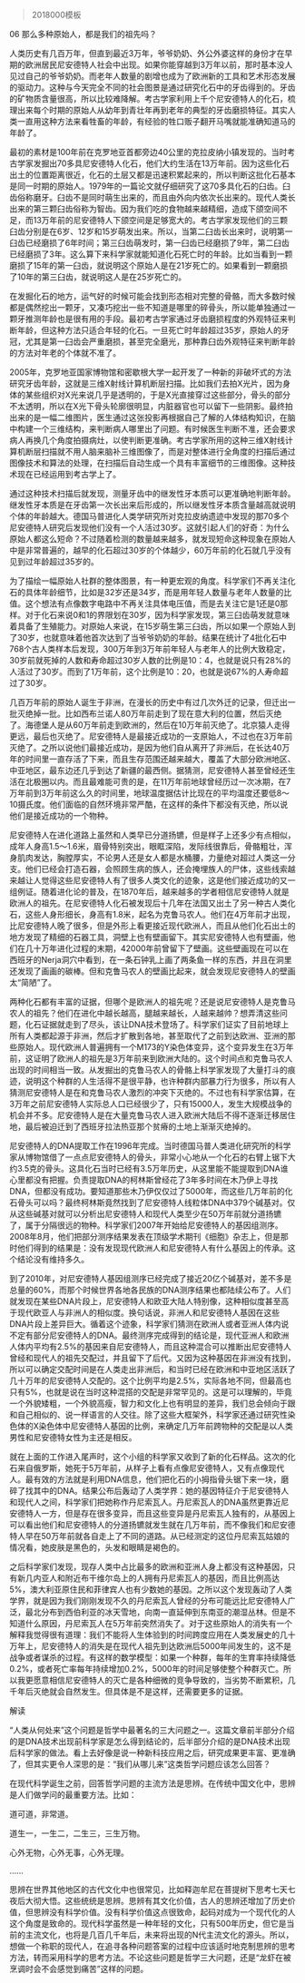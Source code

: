 # 
> 2018000模板




06 那么多种原始人，都是我们的祖先吗？


人类历史有几百万年，但直到最近3万年，爷爷奶奶、外公外婆这样的身份才在早期的欧洲居民尼安德特人社会中出现。如果你能穿越到3万年以前，那时基本没人见过自己的爷爷奶奶。而老年人数量的剧增也成为了欧洲新的工具和艺术形态发展的驱动力。这种与今天完全不同的社会图景是通过研究化石中的牙齿得到的。牙齿的矿物质含量很高，所以比较难降解。考古学家利用上千个尼安德特人的化石，梳理出来每个时期的原始人从幼年到青壮年再到老年的典型的牙齿磨损特征。其实人类一直用这种方法来看牲畜的年龄，有经验的牲口贩子翻开马嘴就能准确知道马的年龄了。

最初的素材是100年前在克罗地亚首都旁边40公里的克拉皮纳小镇发现的。当时考古学家发掘出70多具尼安德特人化石，他们大约生活在13万年前。因为这些化石出土的位置距离很近，化石的土层又都是迅速积累起来的，所以判断这批化石基本是同一时期的原始人。1979年的一篇论文就仔细研究了这70多具化石的臼齿。臼齿俗称磨牙。臼齿不是同时萌生出来的，而且由外向内依次长出来的。现代人类长出来的第三颗臼齿俗称为智齿。因为我们吃的食物越来越精细，造成下颌空间不足，而13万年前的尼安德特人下颌空间是足够宽大的。考古学家发现他们的三颗臼齿分别是在6岁、12岁和15岁萌发出来。所以，当第二臼齿长出来时，说明第一臼齿已经磨损了6年时间；第三臼齿萌发时，第一臼齿已经磨损了9年，第二臼齿已经磨损了3年。这么算下来科学家就能知道化石死亡时的年龄。比如当看到一颗磨损了15年的第一臼齿，就说明这个原始人是在21岁死亡的。如果看到一颗磨损了10年的第三臼齿，就说明这人是在25岁死亡的。

在发掘化石的地方，运气好的时候可能会找到形态相对完整的骨骼，而大多数时候都是偶然挖出一颗牙，又凑巧挖出一些不知道是哪里的碎骨头，所以能单独通过一颗牙推测年龄也是很有用的手段。最初考古学家通过牙齿磨损程度的外观特征来判断年龄，但这种方法只适合年轻的化石。一旦死亡时年龄超过35岁，原始人的牙冠，尤其是第一臼齿会严重磨损，甚至完全磨光，那种靠臼齿外观特征来判断年龄的方法对年老的个体就不准了。

2005年，克罗地亚国家博物馆和密歇根大学一起开发了一种新的非破坏式的方法研究牙齿年龄，这就是三维X射线计算机断层扫描。比如我们去拍X光片，因为身体的某些组织对X光来说几乎是透明的，于是X光直接穿过这些部分，骨头的部分不太透明，所以在X光下骨头轮廓很明显，内脏器官也可以留下一些阴影。最终拍出来的是一幅二维图片，医生通过这张投影再根据自己了解的人体结构知识，在脑中构建一个三维结构，来判断病人哪里出了问题。有时候医生判断不准，还会要求病人再换几个角度拍摄病灶，以使判断更准确。考古学家所用的这种三维X射线计算机断层扫描就不用人脑来脑补三维图像了，而是对整体进行全角度的扫描后通过图像技术和算法的处理，在扫描后自动生成一个具有丰富细节的三维图像。这种技术现在已经运用到考古学上了。

通过这种技术扫描后就发现，测量牙齿中的继发性牙本质可以更准确地判断年龄。继发性牙本质是在牙齿第一次长出来后形成的，所以继发性牙本质含量越高就说明个体的年龄越大。德国马普进化人类学研究所对克拉皮纳遗迹中发现的那70多个尼安德特人研究后发现他们没有一个人活过30岁。这就引起人们的好奇：为什么原始人都这么短命？不过随着检测的数量越来越多，就发现短命这种现象在原始人中是非常普遍的，越早的化石超过30岁的个体越少，60万年前的化石就几乎没有见到过年龄超过35岁的。

为了描绘一幅原始人社群的整体图景，有一种更宏观的角度。科学家们不再关注化石的具体年龄细节，比如是32岁还是34岁，而是用年轻人数量与老年人数量的比值。这个想法有点像数字电路中不再关注具体电压值，而是去关注它是1还是0那样。对于化石来说0和1的界限划在30岁，因为科学家发现，第三臼齿萌发就意味着具备了生殖能力。对原始人来说，在15岁萌生第三臼齿，所以如果一个原始人到了30岁，也就意味着他首次达到了当爷爷奶奶的年龄。结果在统计了4批化石中768个古人类样本后发现，300万年到3万年前年轻人与老年人的比例大致稳定，30岁前就死掉的人数和寿命超过30岁人数的比例是10：4，也就是说只有28%的人活过了30岁。而到了1万年前，这个比例是10：20，也就是说67%的人寿命超过了30岁。

几百万年前的原始人诞生于非洲，在漫长的历史中有过几次外迁的记录，但迁出一批灭绝掉一批。比如西布兰诺人80万年前走到了现在意大利的位置，然后灭绝了。海德堡人是从60万年前走到欧洲的，然后在10万年前灭绝了。北京猿人走得更远，最后也灭绝了。尼安德特人是最接近成功的一支原始人，不过也在3万年前灭绝了。之所以说他们最接近成功，是因为他们自从离开了非洲后，在长达40万年的时间里一直存活了下来，而且生存范围还越来越大，覆盖了大部分欧洲地区、中亚地区，最东边还几乎到达了新疆的最西侧。据猜测，尼安德特人甚至曾经还生活在北极圈以内。而且最难能可贵的是，在11万年前地球曾经历过一次冰期，在7万年前到3万年前这么久的时间里，地球温度据估计比现在的平均温度还要低8～10摄氏度。他们面临的自然环境非常严酷，在这样的条件下都没有灭绝，所以说他们是接近成功的一个物种。

尼安德特人在进化道路上虽然和人类早已分道扬镳，但是样子上还多少有点相似，成年人身高1.5～1.6米，眉骨特别突出，眼眶深陷，发际线很靠后，骨骼粗壮，浑身肌肉发达，胸膛厚实，不论男人还是女人都是水桶腰，力量绝对超过人类这一分支。他们已经会打造石器，会照顾生病的族人，还会掩埋族人的尸体，这些线索越来越让人觉得这些尼安德特人有了很多人类文化的迹象，这是他们接近成功的又一组例证。随着进化论的普及，在1870年后，越来越多的学者相信尼安德特人就是欧洲人的祖先。在尼安德特人化石被发现后十几年在法国又出土了另一种古人类化石，这些人身形细长，身高有1.8米，起名为克鲁马农人。他们在4万年前才出现，比尼安德特人晚了很多，但是外形上看更接近现代欧洲人，而且从他们化石出土的地方发现了精细的石器工具，洞壁上也有壁画留下。其实尼安德特人也有壁画，他们在几十万年进化过程的末期，42000年前曾留下了壁画。这些壁画现在可以在西班牙的Nerja洞穴中看到，在一条石钟乳上画了两条鱼一样的东西，并且在洞里还发现了画画的碳棒。但和克鲁马农人的壁画比起来，就会发现尼安德特人的壁画太“简陋”了。

两种化石都有丰富的证据，但哪个是欧洲人的祖先呢？还是说尼安德特人是克鲁马农人的祖先？他们在进化中越长越高，腿越来越长，人越来越帅？想弄清这些问题，化石证据就走到了尽头，该让DNA技术登场了。科学家们证实了目前地球上所有人类都起源于非洲，然后才扩散到各地，甚至取代了之前到达欧洲、亚洲的那些原始人。现代欧洲人普遍拥有一个M173的Y染色体变异，这个变异发生在3万年前，这证明了欧洲人的祖先是3万年前来到欧洲大陆的。这个时间点和克鲁马农人出现的时间相当一致。从发掘出的克鲁马农人的骨骼上科学家发现了大量打斗的痕迹，说明这个种群的人生活得不是很平静，也许种群内部暴力行为很多，所以有人猜测尼安德特人是在和克鲁马农人激烈的冲突下灭绝的。不过也有科学家估算，在3万年之前尼安德特人实际总人口已经很少了，只有15000人，发生大规模战争的机会并不多。尼安德特人是在大量克鲁马农人进入欧洲大陆后不得不逐渐迁移居住地，最后被迫迁到了西班牙拉法热亚那个贫瘠的土地上渐渐灭绝掉的。

尼安德特人的DNA提取工作在1996年完成。当时德国马普人类进化研究所的科学家从博物馆借了一点点尼安德特人的骨头，非常小心地从一个化石的右臂上锯下大约3.5克的骨头。这具化石当时已经有3.5万年历史，从这里能不能提取到DNA谁心里都没有把握。负责提取DNA的柯林斯曾经花了3年多时间在木乃伊上寻找DNA，但都没有成功。要知道那些木乃伊仅仅过了5000年，而这些几万年前的化石骨头可以吗？最终柯林斯竟然找到了尼安德特人线粒体DNA中379个碱基对。仅从这些碱基对就可以分析出尼安德特人和现代人类至少在50万年前就分道扬镳了，属于分隔很远的物种。科学家们2007年开始给尼安德特人的基因组测序。2008年8月，他们把部分测序结果发表在顶级学术期刊《细胞》杂志上，但是那时他们得到的结果是：没有发现现代欧洲人和尼安德特人有什么基因上的传承。这个结论没有维持多久。

到了2010年，对尼安德特人基因组测序已经完成了接近20亿个碱基对，差不多是总量的60%，而那个时候世界各地各民族的DNA测序结果也都陆续公布了。人们就发现在某些DNA片段上，尼安德特人和欧亚大陆人特别像，这种相似度甚至高于现代欧亚人与非洲人的相似度。换句话说，非洲人和尼安德特人基因在这些DNA片段上差异巨大。循着这个迹象，科学家们猜测在欧洲人或者亚洲人体内说不定有部分尼安德特人的DNA。最终测序完成得到的结论是，现代亚洲人和欧洲人体内平均有2.5%的基因来自尼安德特人，而且这种混合可以推断出尼安德特人曾经和现代人的祖先交配过，并且留下了后代。又因为这种基因在非洲没有找到，所以可以确定交配时间是在人类走出非洲后，和当时已经在欧洲和中亚地区活跃了几十万年的尼安德特人交配的。这个比例平均是2.5%，实际各地不同，但最高也只有5%，也就是说在当时这种混搭的交配是非常罕见的。这是可以理解的，毕竟一个外貌矮粗，一个外貌高瘦，智力和文化上也有明显的差异，我们总会倾向于跟和自己相似的、说一样语言的人交往。除了这些大框架外，科学家还通过研究性染色体的X染色体中尼安德特人基因的比例，来确定几万年前跨物种的交配是以人类男性和尼安德特女性为主还是相反。

就在上面的工作进入尾声时，这个小组的科学家又收到了新的化石样品。这次的化石来自俄罗斯，她死于5万年前，从样子上看有点像尼安德特人，又有点像现代人。最有效的方法就是利用DNA信息，他们把化石的小拇指骨头锯下来一块，磨碎了找其中的DNA。结果公布后轰动了人类学界：她的基因特征介于尼安德特人和现代人之间，科学家们把她称作丹尼索瓦人。丹尼索瓦人的DNA虽然更靠近尼安德特人一方，但是存在很多变异，而且这些变异是丹尼索瓦人独有的，从基因上可以看出他们和尼安德特人的分道扬镳就发生就在几万年前，而不像我们和尼安德特人早在50万年前就各自走上了不同的道路。从已经测定的这位丹尼索瓦姑娘的情况看，她皮肤是黑色的，头发和眼睛是褐色的。

之后科学家们发现，现存人类中占比最多的欧洲和亚洲人身上都没有这种基因，只有新几内亚人和附近布干维尔岛上的人拥有丹尼索瓦人的基因，而且比例高达5%，澳大利亚原住民和菲律宾人也有少数她的基因。之所以这个发现轰动了人类学界，就是因为我们刚刚发现不久的丹尼索瓦人曾经的分布可能远比尼安德特人广泛，最北分布到西伯利亚的冰天雪地，向南一直延伸到东南亚的潮湿丛林。但是不知道什么原因，丹尼索瓦人在5万年前突然消失了。对于这些原始人的消失有一个解释我觉得很有道理：我们不能将人生体验到的时间跨度应用在人类发展史的几十万年上，尼安德特人的消失是在现代人祖先到达欧洲后5000年间发生的，这不是战争或者谋杀的过程。有这样的数学模型：如果一个种群，每年的生育率持续降低0.2%，或者死亡率每年持续增加0.2%，5000年的时间足够使整个种群灭亡。所以我更愿意相信尼安德特人的灭亡是各种细微的竞争导致的，当劣势不断累积，几千年后灭绝就会自然发生。但具体是不是这样，还需要更多的证据。





解读


“人类从何处来”这个问题是哲学中最著名的三大问题之一。这篇文章前半部分介绍的是DNA技术出现前科学家是怎么得到结论的，后半部分介绍的是DNA技术出现后科学家的做法。看上去好像是说一种新科技应用之后，研究成果更丰富、更准确了，但其实更令人深思的是：“我们从哪儿来”这类哲学问题应该怎么回答？

在现代科学诞生之前，回答哲学问题的主流方法是思辨。在传统中国文化中，思辨是人们做学问的最重要方法。比如：

道可道，非常道。

道生一，一生二，二生三，三生万物。

心外无物，心外无事，心外无理。

......

思辨在世界其他地区的古代文化中也很常见，比如释迦牟尼在菩提树下思考七天七夜后大彻大悟。这些统统是思辨。思辨有其文化价值，古人的思辨还增加了历史价值，但思辨没有科学价值。没有科学价值这点很致命，起码对成为一个现代化的人这个角度是致命的。现代科学虽然是一种年轻的文化，只有500年历史，但它是当前的主流文化，也将是几百几千年后，未来将出现的N代主流文化的源头。所以，想做一个称职的现代人，在追寻各种问题答案的过程中应该适时地克制思辨的思考方法，转而采用科学的思考方法。不论这些问题是哲学三大问题，还是“龙虾在被烹调时会不会感觉到痛苦”这样的问题。

